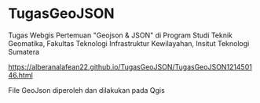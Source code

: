 # TugasGeoJSON

Tugas Webgis Pertemuan "Geojson & JSON" di Program Studi Teknik Geomatika, Fakultas Teknologi Infrastruktur Kewilayahan, Insitut Teknologi Sumatera

https://alberanalafean22.github.io/TugasGeoJSON/TugasGeoJSON121450146.html

File GeoJson diperoleh dan dilakukan pada Qgis
